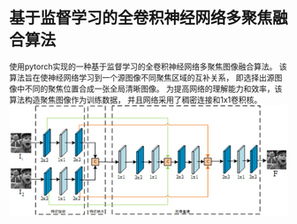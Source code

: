 # 基于监督学习的全卷积神经网络多聚焦融合算法
使用pytorch实现的一种基于监督学习的全卷积神经网络多聚焦图像融合算法。
该算法旨在使神经网络学习到一个源图像不同聚焦区域的互补关系，
即选择出源图像中不同的聚焦位置合成一张全局清晰图像。
为提高网络的理解能力和效率，该算法构造聚焦图像作为训练数据，
并且网络采用了稠密连接和1x1卷积核。
<img src="https://github.com/littlebaba/SF_MFIF/blob/master/screenshot/totalframe.png" width='600'>
